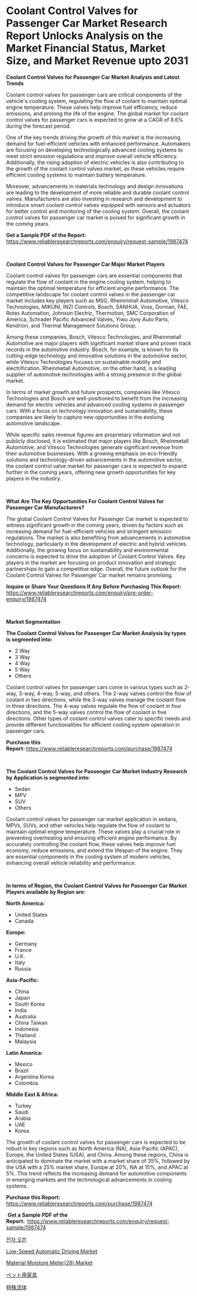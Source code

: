<p><h1>Coolant Control Valves for Passenger Car Market Research Report Unlocks Analysis on the Market Financial Status, Market Size, and Market Revenue upto 2031</h1></p><p><strong>Coolant Control Valves for Passenger Car Market Analysis and Latest Trends</strong></p>
<p><p>Coolant control valves for passenger cars are critical components of the vehicle's cooling system, regulating the flow of coolant to maintain optimal engine temperature. These valves help improve fuel efficiency, reduce emissions, and prolong the life of the engine. The global market for coolant control valves for passenger cars is expected to grow at a CAGR of 8.6% during the forecast period.</p><p>One of the key trends driving the growth of this market is the increasing demand for fuel-efficient vehicles with enhanced performance. Automakers are focusing on developing technologically advanced cooling systems to meet strict emission regulations and improve overall vehicle efficiency. Additionally, the rising adoption of electric vehicles is also contributing to the growth of the coolant control valves market, as these vehicles require efficient cooling systems to maintain battery temperature.</p><p>Moreover, advancements in materials technology and design innovations are leading to the development of more reliable and durable coolant control valves. Manufacturers are also investing in research and development to introduce smart coolant control valves equipped with sensors and actuators for better control and monitoring of the cooling system. Overall, the coolant control valves for passenger car market is poised for significant growth in the coming years.</p></p>
<p><strong>Get a Sample PDF of the Report:&nbsp;</strong> <a href="https://www.reliableresearchreports.com/enquiry/request-sample/1987474">https://www.reliableresearchreports.com/enquiry/request-sample/1987474</a></p>
<p>&nbsp;</p>
<p><strong>Coolant Control Valves for Passenger Car Major Market Players</strong></p>
<p><p>Coolant control valves for passenger cars are essential components that regulate the flow of coolant in the engine cooling system, helping to maintain the optimal temperature for efficient engine performance. The competitive landscape for coolant control valves in the passenger car market includes key players such as MSG, Rheinmetall Automotive, Vitesco Technologies, MIKUNI, INZI Controls, Bosch, SANHUA, Voss, Dorman, FAE, Rotex Automation, Johnson Electric, Thermotion, SMC Corporation of America, Schrader Pacific Advanced Valves, Yiwu Jony Auto Parts, Kendrion, and Thermal Management Solutions Group.</p><p>Among these companies, Bosch, Vitesco Technologies, and Rheinmetall Automotive are major players with significant market share and proven track records in the automotive industry. Bosch, for example, is known for its cutting-edge technology and innovative solutions in the automotive sector, while Vitesco Technologies focuses on sustainable mobility and electrification. Rheinmetall Automotive, on the other hand, is a leading supplier of automotive technologies with a strong presence in the global market.</p><p>In terms of market growth and future prospects, companies like Vitesco Technologies and Bosch are well-positioned to benefit from the increasing demand for electric vehicles and advanced cooling systems in passenger cars. With a focus on technology innovation and sustainability, these companies are likely to capture new opportunities in the evolving automotive landscape.</p><p>While specific sales revenue figures are proprietary information and not publicly disclosed, it is estimated that major players like Bosch, Rheinmetall Automotive, and Vitesco Technologies generate significant revenue from their automotive businesses. With a growing emphasis on eco-friendly solutions and technology-driven advancements in the automotive sector, the coolant control valve market for passenger cars is expected to expand further in the coming years, offering new growth opportunities for key players in the industry.</p></p>
<p>&nbsp;</p>
<p><strong>What Are The Key Opportunities For Coolant Control Valves for Passenger Car Manufacturers?</strong></p>
<p><p>The global Coolant Control Valves for Passenger Car market is expected to witness significant growth in the coming years, driven by factors such as increasing demand for fuel-efficient vehicles and stringent emission regulations. The market is also benefiting from advancements in automotive technology, particularly in the development of electric and hybrid vehicles. Additionally, the growing focus on sustainability and environmental concerns is expected to drive the adoption of Coolant Control Valves. Key players in the market are focusing on product innovation and strategic partnerships to gain a competitive edge. Overall, the future outlook for the Coolant Control Valves for Passenger Car market remains promising.</p></p>
<p><strong>Inquire or Share Your Questions If Any Before Purchasing This Report:</strong> <a href="https://www.reliableresearchreports.com/enquiry/pre-order-enquiry/1987474">https://www.reliableresearchreports.com/enquiry/pre-order-enquiry/1987474</a></p>
<p>&nbsp;</p>
<p><strong>Market Segmentation</strong></p>
<p><strong>The Coolant Control Valves for Passenger Car Market Analysis by types is segmented into:</strong></p>
<p><ul><li>2 Way</li><li>3 Way</li><li>4 Way</li><li>5 Way</li><li>Others</li></ul></p>
<p><p>Coolant control valves for passenger cars come in various types such as 2-way, 3-way, 4-way, 5-way, and others. The 2-way valves control the flow of coolant in two directions, while the 3-way valves manage the coolant flow in three directions. The 4-way valves regulate the flow of coolant in four directions, and the 5-way valves control the flow of coolant in five directions. Other types of coolant control valves cater to specific needs and provide different functionalities for efficient cooling system operation in passenger cars.</p></p>
<p><strong>Purchase this Report:&nbsp;</strong><a href="https://www.reliableresearchreports.com/purchase/1987474">https://www.reliableresearchreports.com/purchase/1987474</a></p>
<p>&nbsp;</p>
<p><strong>The Coolant Control Valves for Passenger Car Market Industry Research by Application is segmented into:</strong></p>
<p><ul><li>Sedan</li><li>MPV</li><li>SUV</li><li>Others</li></ul></p>
<p><p>Coolant control valves for passenger car market application in sedans, MPVs, SUVs, and other vehicles help regulate the flow of coolant to maintain optimal engine temperature. These valves play a crucial role in preventing overheating and ensuring efficient engine performance. By accurately controlling the coolant flow, these valves help improve fuel economy, reduce emissions, and extend the lifespan of the engine. They are essential components in the cooling system of modern vehicles, enhancing overall vehicle reliability and performance.</p></p>
<p>&nbsp;</p>
<p><strong>In terms of Region, the Coolant Control Valves for Passenger Car Market Players available by Region are:</strong></p>
<p>
    <p> <strong> North America: </strong>
        <ul>
            <li>United States</li>
            <li>Canada</li>
        </ul>
        </p> 
    <p> <strong> Europe: </strong>
        <ul>
            <li>Germany</li>
            <li>France</li>
            <li>U.K.</li>
            <li>Italy</li>
            <li>Russia</li>
        </ul>
        </p> 
    <p> <strong> Asia-Pacific: </strong>
        <ul>
            <li>China</li>
            <li>Japan</li>
            <li>South Korea</li>
            <li>India</li>
            <li>Australia</li>
            <li>China Taiwan</li>
            <li>Indonesia</li>
            <li>Thailand</li>
            <li>Malaysia</li>
        </ul>
        </p> 
    <p> <strong> Latin America: </strong>
        <ul>
            <li>Mexico</li>
            <li>Brazil</li>
            <li>Argentina Korea</li>
            <li>Colombia</li>
        </ul>
        </p> 
    <p> <strong> Middle East & Africa: </strong>
        <ul>
            <li>Turkey</li>
            <li>Saudi</li>
            <li>Arabia</li>
            <li>UAE</li>
            <li>Korea</li>
        </ul>
    </p>
    </p>
<p><p>The growth of coolant control valves for passenger cars is expected to be robust in key regions such as North America (NA), Asia-Pacific (APAC), Europe, the United States (USA), and China. Among these regions, China is anticipated to dominate the market with a market share of 35%, followed by the USA with a 25% market share, Europe at 20%, NA at 15%, and APAC at 5%. This trend reflects the increasing demand for automotive components in emerging markets and the technological advancements in cooling systems.</p></p>
<p><strong>Purchase this Report: </strong><a href="https://www.reliableresearchreports.com/purchase/1987474">https://www.reliableresearchreports.com/purchase/1987474</a></p>
<p>&nbsp;<strong>Get a Sample PDF of the Report:&nbsp;&nbsp;</strong><a href="https://www.reliableresearchreports.com/enquiry/request-sample/1987474">https://www.reliableresearchreports.com/enquiry/request-sample/1987474</a></p>
<p><strong></strong></p>
<p><p><a href="https://medium.com/@cgj978890309/%EC%A0%84%EC%9E%90-%EC%98%A4%EB%B8%90-%EC%8B%9C%EC%9E%A5-%EC%A0%90%EC%9C%A0%EC%9C%A8-%EB%B3%80%ED%99%94-%EB%B0%8F-%EC%8B%9C%EC%9E%A5-%EC%84%B1%EC%9E%A5-%EC%B6%94%EC%9D%B4-2024%EB%85%84-2031%EB%85%84-47e203d2c28c">전자 오븐</a></p><p><a href="https://github.com/Sherrillcrooksxa8i18ucf2m/Market-Research-Report-List-1/blob/main/low-speed-automatic-driving-market.md">Low-Speed Automatic Driving Market</a></p><p><a href="https://lydian-appliance-61d.notion.site/Material-Moisture-Meter-28-Market-Growth-Market-Trends-COVID-19-Impact-and-Forecasts-for-period--8e923ca3dc094a088480bf3976eaa676">Material Moisture Meter(28) Market</a></p><p><a href="https://medium.com/@tanyaali3/%E3%83%9A%E3%83%83%E3%83%88%E5%AE%B6%E5%85%B7%E5%B8%82%E5%A0%B4-%E6%88%90%E5%8A%9F%E3%81%99%E3%82%8B%E3%83%93%E3%82%B8%E3%83%8D%E3%82%B9%E6%88%A6%E7%95%A5%E3%81%AE%E9%8D%B52031%E5%B9%B4%E3%81%BE%E3%81%A7%E3%81%AE%E4%BA%88%E6%B8%AC-26a8441215e0">ペット用家具</a></p><p><a href="https://medium.com/@tanyaali3/%E5%B0%82%E9%96%80%E6%B5%81%E4%BD%93%E5%B8%82%E5%A0%B4-%E3%82%BF%E3%82%A4%E3%83%97-%E3%82%A2%E3%83%97%E3%83%AA%E3%82%B1%E3%83%BC%E3%82%B7%E3%83%A7%E3%83%B3-%E3%81%8A%E3%82%88%E3%81%B3%E5%9C%B0%E7%90%86%E3%81%AB%E3%82%88%E3%82%8B%E5%8C%85%E6%8B%AC%E7%9A%84%E3%81%AA%E8%A9%95%E4%BE%A1-2a9e328c7613">特殊流体</a></p></p>